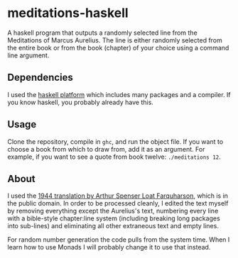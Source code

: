 # meditations-haskell
A haskell program that outputs a randomly selected line from the Meditations of Marcus Aurelius. 
The line is either randomly selected from the entire book or from the book (chapter) of your choice using a command line argument.

## Dependencies 
I used the [haskell platform](https://www.haskell.org/platform/) which includes many packages and a compiler. 
If you know haskell, you probably already have this.

## Usage
Clone the repository, compile in `ghc`, and run the object file.
If you want to choose a book from which to draw from, add it as an argument.
For example, if you want to see a quote from book twelve:
`./meditations 12`.

## About
I used the [1944 translation by Arthur Spenser Loat Farquharson](https://en.wikisource.org/wiki/The_Meditations_of_the_Emperor_Marcus_Antoninus), which is in the public domain. 
In order to be processed cleanly, I edited the text myself by removing everything except the Aurelius's text, 
numbering every line with a bible-style chapter:line system (including breaking long packages into sub-lines) 
and eliminating all other extraneous text and empty lines.

For random number generation the code pulls from the system time. 
When I learn how to use Monads I will probably change it to use that instead.


